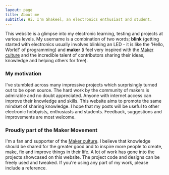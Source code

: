 ```yaml
---
layout: page
title: About me
subtitle: Hi. I'm Shakeel, an electronics enthusiast and student.
---
```


This website is a glimpse into my electronic learning, testing and projects at various levels. My username is a combination of two words; **blink** (getting started with electronics usually involves blinking an LED - it is like the 'Hello, World!' of programming) and **maker** (i feel very inspired with the [Maker culture](https://en.wikipedia.org/wiki/Maker_culture) and the incredible talent of contributors sharing their ideas, knowledge and helping others for free).

### My motivation
I've stumbled across many impressive projects which surprisingly turned out to be open source. The hard work by the community of makers is admirable and no doubt appreciated. Anyone with internet access can improve their knowledge and skills. This website aims to promote the same mindset of sharing knowledge. I hope that my posts will be useful to other electronic hobbyists, enthusiasts and students. Feedback, suggestions and improvements are most welcome.

### Proudly part of the Maker Movement
I'm a fan and supporter of the [Maker culture](https://en.wikipedia.org/wiki/Maker_culture). I believe that knowledge should be shared for the greater good and to inspire more people to create, make, fix and improve things in their life. A lot of work has gone into the projects showcased on this website. The project code and designs can be freely used and tweaked. If you're using any part of my work, please include a reference.
